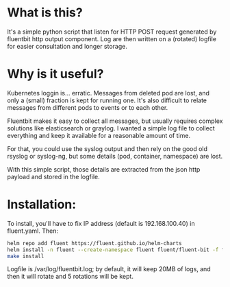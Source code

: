 # What is this?
It's a simple python script that listen for HTTP POST request generated by fluentbit http output component. Log are then written on a (rotated) logfile for easier consultation and longer storage.
# Why is it useful?
Kubernetes loggin is... erratic. Messages from deleted pod are lost, and only a (small) fraction is kept for running one.
It's also difficult to relate messages from different pods to events or to each other.

Fluentbit makes it easy to collect all messages, but usually requires complex solutions like elasticsearch or graylog. I wanted a simple log file to collect everything and keep it available for a reasonable amount of time.

For that, you could use the syslog output and then rely on the good old rsyslog or syslog-ng, but some details (pod, container, namespace) are lost. 

With this simple script, those details are extracted from the json http payload and stored in the logfile.

# Installation:
To install, you'll have to fix IP address (default is 192.168.100.40) in fluent.yaml.
Then:

```sh
helm repo add fluent https://fluent.github.io/helm-charts
helm install -n fluent --create-namespace fluent fluent/fluent-bit -f fluent.yaml
make install
```
Logfile is /var/log/fluentbit.log; by default, it will keep 20MB of logs, and then it will rotate and 5 rotations will be kept.
